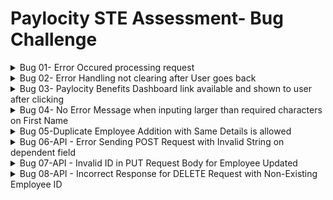 
# Paylocity STE Assessment- Bug Challenge

<details>

<summary>Bug 01- Error Occured processing request</summary>

## Description
Upon attempting to process a user's request, an error occurs with the following details:

Error Message: An error occurred while processing your request.
Request ID: 0HMT379708TF5

The error message suggests that there was a problem during the request processing. It includes a unique Request ID for tracking purposes.

Additionally, the message provides an option to enable "Development Mode" for more detailed error information. However, a caution is given against using this mode in deployed applications due to potential exposure of sensitive information to end users.

## Steps To Reproduce

1.Go to the URL: https://wmxrwq14uc.execute-api.us-east-1.amazonaws.com/Prod/Account/Login

2.Enter invalid characters in the `Username` and `Password` fields

3.Click on the `Login` button


## Actual behavior
Error Message: An error occurred while processing your request is shown to the user. Alogn with Request ID: 0HMT379708TF5 is also displayed, all errors after the user clicks on the Login button

## Expected behavior
A clear and concise description of what you expected to happen.

## Priority
High

## Screenshots/Video
<img width="1339" alt="Screen Shot 2023-08-22 at 9 39 15" src="https://github.com/erodm09/PaylocityTask/assets/102558006/b6b637e7-87b0-468b-b39b-21cc17753140">


## Device Details:
Device: MacBook Pro (13-inch, M2, 2022) Chip M2
OS: MacOs
Version: Mac OS Monterrey Version 12.4
Browser : Chrome Version 115.0.5790.170 (Official Build) (arm64)
Resolution [2560 × 1600]

Additional context
Add any other context about the problem here

</details> 

<details>

<summary>Bug 02- Error Handling not clearing after User goes back</summary>


## Description
After a user inputs an incorrect or missing password during the login process and then inputs incorrect password or username, and proceeds after the error displayed, to rectify it by refreshing the page, the initial error message persists about the missing Username or Password. The error message indicates that an incorrect password was provided.

## Steps To Reproduce

1.Navigate to the login page.

2.Input an incorrect `password` or leave the `password` field blank.

3.Click the `login` button.

4.Observe the displayed error message described in `Bug-01`.

5.Click on the Back button on the Brwoser

6.Refresh the page using the browser's refresh button or shortcut (e.g., F5 or Ctrl + R).

7.Observe that the initial error message remains unchanged.


## Actual behavior
Error Message: An error occurred while processing your request is shown to the user. Alogn with Request ID: 0HMT379708TF5 is also displayed, all errors after the user clicks on the Login button

## Expected behavior
Even after refreshing the page, the initial error message indicating an incorrect or missing password continues to be displayed, which could cause user confusion and potentially impact the user experience.

## Priority
Medium

## Screenshots/Video


https://github.com/erodm09/PaylocityTask/assets/102558006/71ab68e4-26da-44d3-945b-a135be60b309



## Device Details:

OS: MacOs
Version: Mac OS Monterrey Version 12.4
Browser : Chrome Version 115.0.5790.170 (Official Build) (arm64)
Resolution [2560 × 1600]

</details>

<details>

<summary>Bug 03- Paylocity Benefits Dashboard link available and shown to user after clicking</summary>


## Description
After a user inputs an incorrect or missing password during the login process and then inputs incorrect password or username, and proceeds after the error displayed, to rectify it by refreshing the page, the initial error message persists about the missing Username or Password. The error message indicates that an incorrect password was provided.

## Steps To Reproduce

1. Go to the following Login website link
2.On the upper left corner click on the Paylocity Benefits Dashboard message link.
3. Note that no login credentials are required to access the dashboard.
Observe that the form to add dependents is accessible and can be interacted with.

## Actual behavior
1. The Paylocity Benefits Dashboard is accessible without requiring login credentials.
2.Users can interact with the form to try and add dependents without proper authentication or employee data.

## Expected behavior
1.The Paylocity Benefits Dashboard should require proper login credentials before allowing access.
2.Users should only be able to interact with the form and access data if they are authenticated and authorized users.
3.Unauthorized users should not have access to any functionality of the dashboard.

## Priority
Low

## Screenshots/Video



https://github.com/erodm09/PaylocityTask/assets/102558006/76590c0a-6083-4095-8dbc-10ae96b9acab




## Device Details:

OS: MacOs
Version: Mac OS Monterrey Version 12.4
Browser : Chrome Version 115.0.5790.170 (Official Build) (arm64)
Resolution [2560 × 1600]

</details>

<details>

<summary>Bug 04- No Error Message when inputing larger than required characters on First Name</summary>


## Description
When attempting to input larger than required characters in the "First Name" field during the process of adding or editing an employee on the Benefits Dashboard application, no error message is displayed, and the application allows the user to proceed without any indication of the input exceeding the limit.

## Steps To Reproduce

1.Open the Benefits Dashboard application.

2.Navigate to the section where you can add or edit an employee.

3.In the "First Name" field, input a string of characters that is longer than the specified limit (e.g., more than 50 characters).

4.Attempt to proceed by clicking the "Save" or "Submit" button

## Actual behavior
No error message is shown, and the application doesnt let the user know that is inputing a wrong field

## Expected behavior
An error message should be displayed on the UI, indicating that the input for the "First Name" field exceeds the allowed character limit.

## Priority
Low

## Screenshots/Video




https://github.com/erodm09/PaylocityTask/assets/102558006/2bd71e5c-6b43-4fb3-9e81-7fe72576a863





## Device Details:

OS: MacOs
Version: Mac OS Monterrey Version 12.4
Browser : Chrome Version 115.0.5790.170 (Official Build) (arm64)
Resolution [2560 × 1600]

</details>

<details>

<summary>Bug 05-Duplicate Employee Addition with Same Details is allowed</summary>


## Description

The current version of the application permits the addition of an employee with the exact same First Name, Last Name, and Dependents as an existing entry. This oversight leads to the creation of duplicate employee records within the system, causing potential data inconsistency and confusion.


## Pre-condition

Have an existing user with valid First Name, Last Name and Dependent.


## Steps To Reproduce

1.Go to link for the application to

2.Enter valid details for Username and password and click on the Login button

2.Click on the `Add Employee` button

3.Input the same First Name, Last Name, and Dependents as an already existing employee.

4.Proceed with adding the employee by clicking on the Save button

## Actual behavior
No error message is shown, and the application doesnt let the user know that he/she is adding a Duplicat or existing user

## Expected behavior
An error message should be displayed on the UI, indicating that the entered user already exists to Try agian.

## Priority
High

## Screenshots/Video


https://github.com/erodm09/PaylocityTask/assets/102558006/394f08af-6fc7-42e9-a5d7-65c27b79dc05



## Device Details:

OS: MacOs
Version: Mac OS Monterrey Version 12.4
Browser : Chrome Version 115.0.5790.170 (Official Build) (arm64)
Resolution [2560 × 1600]

</details>

<details>

<summary>Bug 06-API - Error Sending POST Request with Invalid String on dependent field</summary>


## Description

While using Postman to send a POST request to add a New employee, an error is encountered when an invalid string value is provided as the dependent's field. The application should handle and validate input data to prevent the addition of invalid or incorrect values.


## Pre-condition

Have the valid Postman collection imported in Postman


## Steps To Reproduce

1. Launch Postman and access the QA Challenge- Master collection
2. Go to the POST request `Add Employee` for adding a new Employee.
3. On the Depndent field enter an invalid string (e.g., "X") as the dependent's number information.
4. Click on the Send button to send the POST request.

## Actual behavior
Upon sending the POST request, it allows the input of an invalid string as the dependent's field information. After sending an error occurs, but the error message is not descriptive enough to identify the issue.

## Expected behavior
If an invalid string value is provided, the application should display an error message indicating that the input is invalid. 

## Priority
Medium

## Screenshots/Video


<img width="1366" alt="Screen Shot 2023-08-24 at 0 19 36" src="https://github.com/erodm09/PaylocityTask/assets/102558006/7b925d27-3746-4a43-a7de-bcfde3726a42">



## Device Details:
Postman Version: 10.17.3-230823-0523
OS: MacOs 10.15.7
Version: Mac OS Monterrey Version 12.4
Browser : Chrome Version 115.0.5790.170 (Official Build) (arm64)
Resolution [2560 × 1600]

</details>

<details>

<summary>Bug 07-API -  Invalid ID in PUT Request Body for Employee Updated</summary>


## Description

When attempting to update an employee's information using a PUT request, an error is encountered due to an invalid ID being provided in the request body. The application should handle and validate input data to ensure that only valid IDs are accepted for updates


## Pre-condition

Have the valid Postman collection imported in Postman


## Steps To Reproduce

1. Launch Postman and access the QA Challenge- Master collection
2. Go to the PUT request `Update Employee` for editing an Employee.
3. On the Request body include an invalid ID value of a user.
4. Click on the Send button to send the PUT request.


## Actual behavior
The application accepts the PUT request with an invalid ID value in the request body.The server responds with an error message that is not specific enough to identify the issue.

## Expected behavior
The application should validate the provided ID to ensure that it is a valid and existing employee ID.If an invalid ID is detected in the request body, the application should return a clear error response indicating that the ID is not valid

## Priority
High

## Screenshots/Video

<img width="1315" alt="Screen Shot 2023-08-24 at 12 46 23" src="https://github.com/erodm09/PaylocityTask/assets/102558006/a4c4275a-0e19-4243-9836-c01d0ae17fd5">



## Device Details:
Postman Version: 10.17.3-230823-0523
OS: MacOs 10.15.7
Version: Mac OS Monterrey Version 12.4
Browser : Chrome Version 115.0.5790.170 (Official Build) (arm64)
Resolution [2560 × 1600]

</details>

<details>

<summary>Bug 08-API -  Incorrect Response for DELETE Request with Non-Existing Employee ID</summary>


## Description

When sending a DELETE request to remove an employee from the system, if an employee ID that has already been deleted or does not exist is provided in the request URL, the application responds with a "200 OK" status. This behavior is misleading as it suggests successful deletion, even though the employee does not exist in the first place.

## Pre-condition

Have the valid Postman collection imported in Postman


## Steps To Reproduce

1. Launch Postman and access the QA Challenge- Master collection
2. Go to the DELETE request `Delete Employee` to remove an Employee.
3. On the Request URL include an invalid ID or already deleted employee ID value of a user.
4. Click on the Send button to send the DELTE request.


## Actual behavior
The application accepts the DELETE request with a non-existing or already deleted employee ID. The server responds with a "200 OK" status, which incorrectly suggests successful deletion.

## Expected behavior
The application should validate the provided employee ID to ensure that it exists in the system. If a non-existing or already deleted ID is detected, the application should return a "404 Not Found" status or an appropriate error response indicating that the employee does not exist.

## Priority
High

## Impact:
This issue has the following negative impacts:

Misleading Response: The "200 OK" status implies successful deletion when the employee does not exist, leading to confusion and incorrect assumptions.
Data Integrity: Users might believe they have successfully deleted a nonexistent employee, affecting data integrity and accuracy.
Ineffective Error Handling: The application fails to provide accurate error responses for such cases, making troubleshooting difficult.

## Screenshots/Video
<img width="1273" alt="Screen Shot 2023-08-24 at 13 08 43" src="https://github.com/erodm09/PaylocityTask/assets/102558006/65eae627-a7e2-41f3-b249-ac055f4051bb">

<img width="1342" alt="Screen Shot 2023-08-24 at 13 09 02" src="https://github.com/erodm09/PaylocityTask/assets/102558006/e499b90c-9e7c-47d6-888f-681419484a11">

<img width="1342" alt="Screen Shot 2023-08-24 at 13 09 02" src="https://github.com/erodm09/PaylocityTask/assets/102558006/23adfafd-6d78-47e1-9700-cc470664e2e7">

<img width="1384" alt="Screen Shot 2023-08-24 at 13 10 09" src="https://github.com/erodm09/PaylocityTask/assets/102558006/89c912ef-f652-41fc-bd83-6aad6d2dd517">



## Device Details:
Postman Version: 10.17.3-230823-0523
OS: MacOs 10.15.7
Version: Mac OS Monterrey Version 12.4
Browser : Chrome Version 115.0.5790.170 (Official Build) (arm64)
Resolution [2560 × 1600]

</details>



